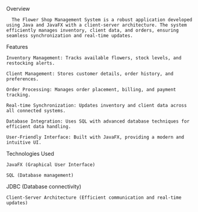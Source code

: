 Overview

      The Flower Shop Management System is a robust application developed using Java and JavaFX with a client-server architecture. The system efficiently manages inventory, client data, and orders, ensuring seamless synchronization and real-time updates.

Features

    Inventory Management: Tracks available flowers, stock levels, and restocking alerts.

    Client Management: Stores customer details, order history, and preferences.

    Order Processing: Manages order placement, billing, and payment tracking.

    Real-time Synchronization: Updates inventory and client data across all connected systems.

    Database Integration: Uses SQL with advanced database techniques for efficient data handling.

    User-Friendly Interface: Built with JavaFX, providing a modern and intuitive UI.

Technologies Used

    JavaFX (Graphical User Interface)

    SQL (Database management)

JDBC (Database connectivity)

    Client-Server Architecture (Efficient communication and real-time updates)


